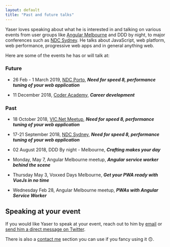 ```yaml
---
layout: default
title: "Past and future talks"
---
```


Yaser loves speaking about what he is interested in and talking on various events from user groups like [Angular Melbourne](https://www.meetup.com/Angular-Melbourne) and DDD by night, to major conferences such as [NDC Sydney](https://ndcsydney.com/talk/need-for-speed-8-performance-tuning-of-your-web-application/). He talks about JavaScript, web platform, web performance, progressive web apps and in general anything web.

Here are some of the events he has or will talk at:


### Future
* <i class="fa fa-calendar-o"></i> 26 Feb - 1 March 2019, [NDC Porto](https://ndcporto.com/), ***Need for speed 8, performance tuning of your web application***

* <i class="fa fa-calendar-o"></i> 11 December 2018, [Coder Academy](https://coderacademy.edu.au), ***Career development***

### Past
* <i class="fa fa-calendar-o"></i> 18 October 2018, [VIC.Net Meetup](https://www.meetup.com/en-AU/VIC-NET-Meetup/events/nscblpyxnbxb//), ***Need for speed 8, performance tuning of your web application***

* <i class="fa fa-calendar-o"></i> 17-21 September 2018, [NDC Sydney](https://ndcsydney.com/talk/need-for-speed-8-performance-tuning-of-your-web-application/), ***Need for speed 8, performance tuning of your web application***
* <i class="fa fa-calendar-o"></i> 02 August 2018, DDD By night - Melbourne, ***Crafting makes your day***
* <i class="fa fa-calendar-o"></i> Monday, May 7, Angular Melbourne meetup, ***Angular service worker behind the scene***
* <i class="fa fa-calendar-o"></i> Thursday May 3, Voxxed Days Melbourne, ***Get your PWA ready with VueJs in no time***
* <i class="fa fa-calendar-o"></i> Wednesday Feb 28, Angular Melbourne meetup, ***PWAs with Angular Service Worker***

## Speaking at your event

If you would like Yaser to speak at your event, reach out to him by [email](yaser@mehraban.com.au) or [send him a direct message on Twitter](https://twitter.com/yashints).

There is also a [contact me](/contactme) section you can use if you fancy using it 🙃.


